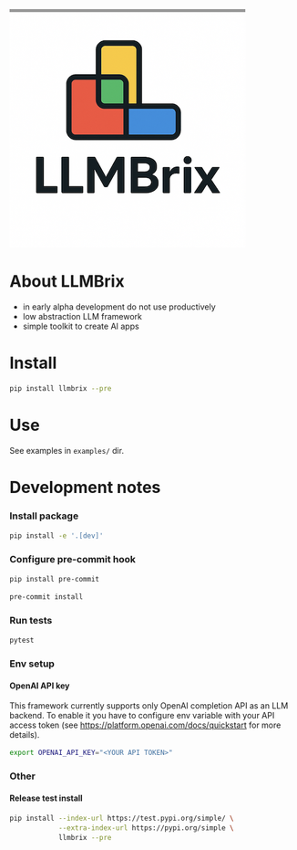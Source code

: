 ![logo](https://github.com/matejkvassay/LLMBrix/blob/main/img/logo.png?raw=true)

# About LLMBrix

- in early alpha development do not use productively
- low abstraction LLM framework
- simple toolkit to create AI apps

# Install

```bash
pip install llmbrix --pre
```
# Use

See examples in `examples/` dir.

# Development notes

### Install package

```bash
pip install -e '.[dev]'
```

### Configure pre-commit hook

```bash
pip install pre-commit
```

```bash
pre-commit install
```

### Run tests

```bash
pytest
```

### Env setup

#### OpenAI API key

This framework currently supports only OpenAI completion API
as an LLM backend. To enable it you have to configure env variable
with your API access token (see https://platform.openai.com/docs/quickstart for more details).

```bash
export OPENAI_API_KEY="<YOUR API TOKEN>"
```

### Other

#### Release test install

```bash
pip install --index-url https://test.pypi.org/simple/ \
            --extra-index-url https://pypi.org/simple \
            llmbrix --pre
```
